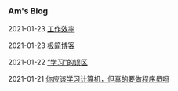 ### Am's Blog



2021-01-23 [工作效率](blog/20210121_coder.html)

2021-01-23 [极简博客](blog/20210121_coder.html)

2021-01-22 [“学习”的误区](blog/20210122/学习的误区.html)

2021-01-21 [你应该学习计算机，但真的要做程序员吗](blog/20210121/你应该学习计算机，但真的要做程序员吗.html)

